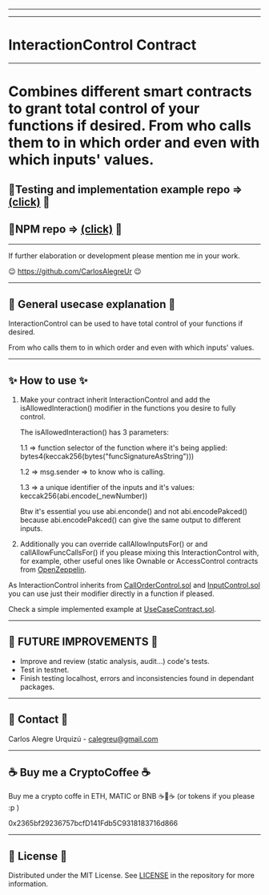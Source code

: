 <hr/>
<hr/>

<a name="readme-top"></a>

# InteractionControl Contract

<hr/>

# Combines different smart contracts to grant total control of your functions if desired. From who calls them to in which order and even with which inputs' values.

## 💽Testing and implementation example repo => [(click)](https://github.com/CarlosAlegreUr/InteractionControl-SmartContract-Testing) 💽

## 💽NPM repo => [(click)](https://www.npmjs.com/package/interaction-control-contract) 💽

<hr/>

If further elaboration or development please mention me in your work.

😉 https://github.com/CarlosAlegreUr 😉

<hr/>

## 🤖 General usecase explanation 🤖

InteractionControl can be used to have total control of your functions if desired.

From who calls them to in which order and even with which inputs' values.

<hr/>

## ✨ How to use ✨

1. Make your contract inherit InteractionControl and add the isAllowedInteraction()
   modifier in the functions you desire to fully control.

   The isAllowedInteraction() has 3 parameters:

   1.1 => function selector of the function where it's being applied:
   bytes4(keccak256(bytes("funcSignatureAsString")))

   1.2 => msg.sender => to know who is calling.

   1.3 => a unique identifier of the inputs and it's values:
   keccak256(abi.encode(\_newNumber))

   Btw it's essential you use abi.enconde() and not abi.encodePakced() because abi.encodePakced()
   can give the same output to different inputs.

2. Additionally you can override callAllowInputsFor() or and callAllowFuncCallsFor() if you please mixing this
   InteractionControl with, for example, other useful ones like Ownable or AccessControl contracts from [OpenZeppelin](https://docs.openzeppelin.com/contracts/4.x/access-control).

As InteractionControl inherits from [CallOrderControl.sol](https://github.com/CarlosAlegreUr/CallOrderControl-SmartContract-DesignPattern/blob/main/CallOrderControl.sol) and [InputControl.sol](https://github.com/CarlosAlegreUr/InputControl-SmartContract-DesignPattern/blob/main/InputControl.sol) you can use just their modifier directly in a function
if pleased.

Check a simple implemented example at [UseCaseContract.sol](https://github.com/CarlosAlegreUr/InteractionControl-SmartContract-Testing/blob/main/contracts/UseCaseContract.sol).

<hr/>

## 🎉 FUTURE IMPROVEMENTS 🎉

- Improve and review (static analysis, audit...) code's tests.
- Test in testnet.
- Finish testing localhost, errors and inconsistencies found in dependant packages.

<hr/>

<a name="realcase"></a>

## 📨 Contact 📨

Carlos Alegre Urquizú - calegreu@gmail.com

<hr/>

## ☕ Buy me a CryptoCoffee ☕

Buy me a crypto coffe in ETH, MATIC or BNB ☕🧐☕
(or tokens if you please :p )

0x2365bf29236757bcfD141Fdb5C9318183716d866

<hr/>

## 📜 License 📜

Distributed under the MIT License. See [LICENSE](https://github.com/CarlosAlegreUr/InteractionControl-SmartContract-DesignPattern/blob/main/LICENSE) in the repository for more information.
